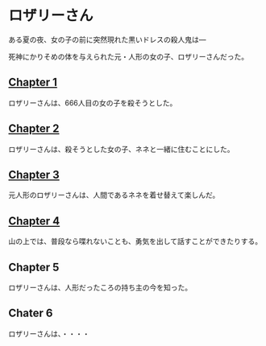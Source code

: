 # ロザリーさん

ある夏の夜、女の子の前に突然現れた黒いドレスの殺人鬼は―

死神にかりそめの体を与えられた元・人形の女の子、ロザリーさんだった。

## [Chapter 1](Chapter1.md)

ロザリーさんは、666人目の女の子を殺そうとした。

## [Chapter 2](Chapter2.md)

ロザリーさんは、殺そうとした女の子、ネネと一緒に住むことにした。

## [Chapter 3](Chapter3.md)

元人形のロザリーさんは、人間であるネネを着せ替えて楽しんだ。

## [Chapter 4](Chapter4.md)

山の上では、普段なら喋れないことも、勇気を出して話すことができたりする。

## Chapter 5

ロザリーさんは、人形だったころの持ち主の今を知った。

## Chater 6

ロザリーさんは、・・・・
